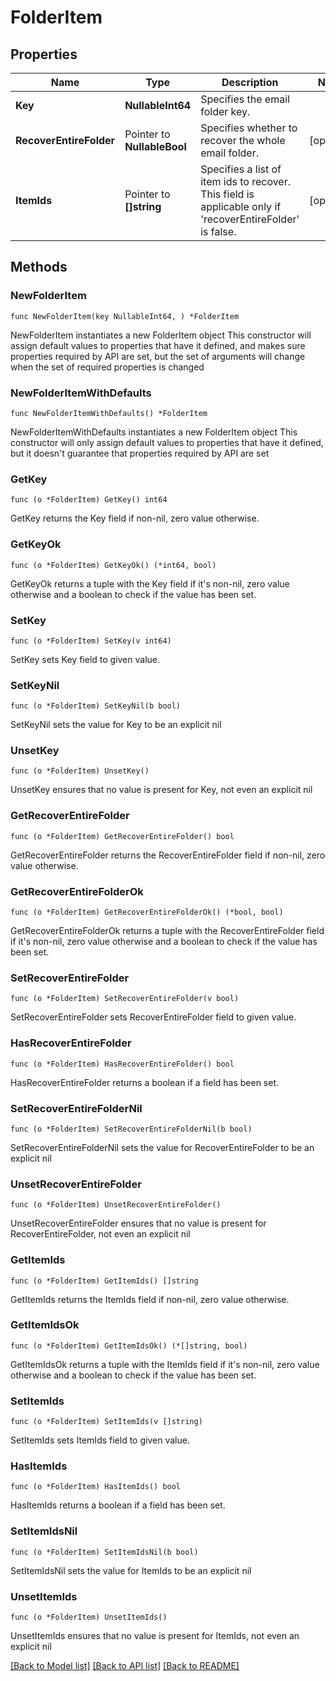 # FolderItem

## Properties

Name | Type | Description | Notes
------------ | ------------- | ------------- | -------------
**Key** | **NullableInt64** | Specifies the email folder key. | 
**RecoverEntireFolder** | Pointer to **NullableBool** | Specifies whether to recover the whole email folder. | [optional] 
**ItemIds** | Pointer to **[]string** | Specifies a list of item ids to recover. This field is applicable only if &#39;recoverEntireFolder&#39; is false. | [optional] 

## Methods

### NewFolderItem

`func NewFolderItem(key NullableInt64, ) *FolderItem`

NewFolderItem instantiates a new FolderItem object
This constructor will assign default values to properties that have it defined,
and makes sure properties required by API are set, but the set of arguments
will change when the set of required properties is changed

### NewFolderItemWithDefaults

`func NewFolderItemWithDefaults() *FolderItem`

NewFolderItemWithDefaults instantiates a new FolderItem object
This constructor will only assign default values to properties that have it defined,
but it doesn't guarantee that properties required by API are set

### GetKey

`func (o *FolderItem) GetKey() int64`

GetKey returns the Key field if non-nil, zero value otherwise.

### GetKeyOk

`func (o *FolderItem) GetKeyOk() (*int64, bool)`

GetKeyOk returns a tuple with the Key field if it's non-nil, zero value otherwise
and a boolean to check if the value has been set.

### SetKey

`func (o *FolderItem) SetKey(v int64)`

SetKey sets Key field to given value.


### SetKeyNil

`func (o *FolderItem) SetKeyNil(b bool)`

 SetKeyNil sets the value for Key to be an explicit nil

### UnsetKey
`func (o *FolderItem) UnsetKey()`

UnsetKey ensures that no value is present for Key, not even an explicit nil
### GetRecoverEntireFolder

`func (o *FolderItem) GetRecoverEntireFolder() bool`

GetRecoverEntireFolder returns the RecoverEntireFolder field if non-nil, zero value otherwise.

### GetRecoverEntireFolderOk

`func (o *FolderItem) GetRecoverEntireFolderOk() (*bool, bool)`

GetRecoverEntireFolderOk returns a tuple with the RecoverEntireFolder field if it's non-nil, zero value otherwise
and a boolean to check if the value has been set.

### SetRecoverEntireFolder

`func (o *FolderItem) SetRecoverEntireFolder(v bool)`

SetRecoverEntireFolder sets RecoverEntireFolder field to given value.

### HasRecoverEntireFolder

`func (o *FolderItem) HasRecoverEntireFolder() bool`

HasRecoverEntireFolder returns a boolean if a field has been set.

### SetRecoverEntireFolderNil

`func (o *FolderItem) SetRecoverEntireFolderNil(b bool)`

 SetRecoverEntireFolderNil sets the value for RecoverEntireFolder to be an explicit nil

### UnsetRecoverEntireFolder
`func (o *FolderItem) UnsetRecoverEntireFolder()`

UnsetRecoverEntireFolder ensures that no value is present for RecoverEntireFolder, not even an explicit nil
### GetItemIds

`func (o *FolderItem) GetItemIds() []string`

GetItemIds returns the ItemIds field if non-nil, zero value otherwise.

### GetItemIdsOk

`func (o *FolderItem) GetItemIdsOk() (*[]string, bool)`

GetItemIdsOk returns a tuple with the ItemIds field if it's non-nil, zero value otherwise
and a boolean to check if the value has been set.

### SetItemIds

`func (o *FolderItem) SetItemIds(v []string)`

SetItemIds sets ItemIds field to given value.

### HasItemIds

`func (o *FolderItem) HasItemIds() bool`

HasItemIds returns a boolean if a field has been set.

### SetItemIdsNil

`func (o *FolderItem) SetItemIdsNil(b bool)`

 SetItemIdsNil sets the value for ItemIds to be an explicit nil

### UnsetItemIds
`func (o *FolderItem) UnsetItemIds()`

UnsetItemIds ensures that no value is present for ItemIds, not even an explicit nil

[[Back to Model list]](../README.md#documentation-for-models) [[Back to API list]](../README.md#documentation-for-api-endpoints) [[Back to README]](../README.md)


